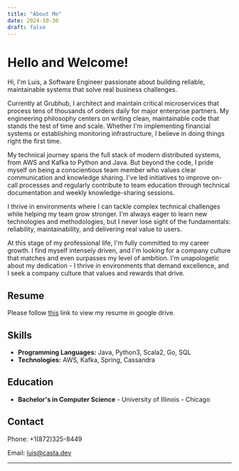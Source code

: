 ```yaml
---
title: "About Me"
date: 2024-10-30
draft: false
---
```


# Hello and Welcome!

Hi, I'm Luis, a Software Engineer passionate about building reliable, maintainable systems that solve real business challenges.

Currently at Grubhub, I architect and maintain critical microservices that process tens of thousands of orders daily for major enterprise partners. My engineering philosophy centers on writing clean, maintainable code that stands the test of time and scale. Whether I'm implementing financial systems or establishing monitoring infrastructure, I believe in doing things right the first time.

My technical journey spans the full stack of modern distributed systems, from AWS and Kafka to Python and Java. But beyond the code, I pride myself on being a conscientious team member who values clear communication and knowledge sharing. I've led initiatives to improve on-call processes and regularly contribute to team education through technical documentation and weekly knowledge-sharing sessions.

I thrive in environments where I can tackle complex technical challenges while helping my team grow stronger. I'm always eager to learn new technologies and methodologies, but I never lose sight of the fundamentals: reliability, maintainability, and delivering real value to users.

At this stage of my professional life, I'm fully committed to my career growth. I find myself intensely driven, and I'm looking for a company culture that matches and even surpasses my level of ambition. I'm unapologetic about my dedication - I thrive in environments that demand excellence, and I seek a company culture that values and rewards that drive.

## Resume

Please follow [this](https://drive.google.com/file/d/1c4GN2VlKrl5UbN-z3LefxKc3hg-L3Qfc/view) link to view my resume in google drive.

## Skills

- **Programming Languages:** Java, Python3, Scala2, Go, SQL
- **Technologies:** AWS, Kafka, Spring, Cassandra

## Education

- **Bachelor's in Computer Science** - University of Illinois - Chicago

## Contact
Phone: +1(872)325-8449

Email: luis@casta.dev

---
